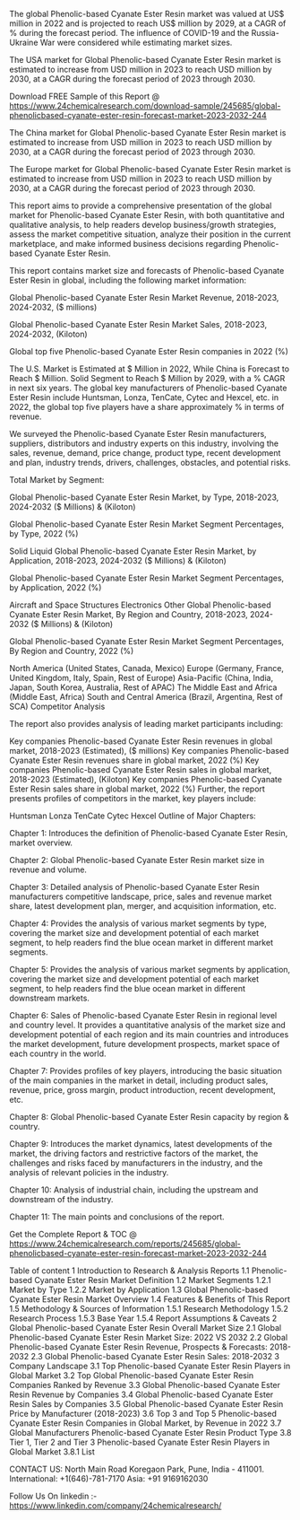 The global Phenolic-based Cyanate Ester Resin market was valued at US$ million in 2022 and is projected to reach US$ million by 2029, at a CAGR of % during the forecast period. The influence of COVID-19 and the Russia-Ukraine War were considered while estimating market sizes.

The USA market for Global Phenolic-based Cyanate Ester Resin market is estimated to increase from USD million in 2023 to reach USD million by 2030, at a CAGR during the forecast period of 2023 through 2030.

Download FREE Sample of this Report @ https://www.24chemicalresearch.com/download-sample/245685/global-phenolicbased-cyanate-ester-resin-forecast-market-2023-2032-244

The China market for Global Phenolic-based Cyanate Ester Resin market is estimated to increase from USD million in 2023 to reach USD million by 2030, at a CAGR during the forecast period of 2023 through 2030.

The Europe market for Global Phenolic-based Cyanate Ester Resin market is estimated to increase from USD million in 2023 to reach USD million by 2030, at a CAGR during the forecast period of 2023 through 2030.

This report aims to provide a comprehensive presentation of the global market for Phenolic-based Cyanate Ester Resin, with both quantitative and qualitative analysis, to help readers develop business/growth strategies, assess the market competitive situation, analyze their position in the current marketplace, and make informed business decisions regarding Phenolic-based Cyanate Ester Resin.

This report contains market size and forecasts of Phenolic-based Cyanate Ester Resin in global, including the following market information:

Global Phenolic-based Cyanate Ester Resin Market Revenue, 2018-2023, 2024-2032, ($ millions)

Global Phenolic-based Cyanate Ester Resin Market Sales, 2018-2023, 2024-2032, (Kiloton)

Global top five Phenolic-based Cyanate Ester Resin companies in 2022 (%)

The U.S. Market is Estimated at $ Million in 2022, While China is Forecast to Reach $ Million.
Solid Segment to Reach $ Million by 2029, with a % CAGR in next six years.
The global key manufacturers of Phenolic-based Cyanate Ester Resin include Huntsman, Lonza, TenCate, Cytec and Hexcel, etc. in 2022, the global top five players have a share approximately % in terms of revenue.

We surveyed the Phenolic-based Cyanate Ester Resin manufacturers, suppliers, distributors and industry experts on this industry, involving the sales, revenue, demand, price change, product type, recent development and plan, industry trends, drivers, challenges, obstacles, and potential risks.

Total Market by Segment:

Global Phenolic-based Cyanate Ester Resin Market, by Type, 2018-2023, 2024-2032 ($ Millions) & (Kiloton)

Global Phenolic-based Cyanate Ester Resin Market Segment Percentages, by Type, 2022 (%)

Solid
Liquid
Global Phenolic-based Cyanate Ester Resin Market, by Application, 2018-2023, 2024-2032 ($ Millions) & (Kiloton)

Global Phenolic-based Cyanate Ester Resin Market Segment Percentages, by Application, 2022 (%)

Aircraft and Space Structures
Electronics
Other
Global Phenolic-based Cyanate Ester Resin Market, By Region and Country, 2018-2023, 2024-2032 ($ Millions) & (Kiloton)

Global Phenolic-based Cyanate Ester Resin Market Segment Percentages, By Region and Country, 2022 (%)

North America (United States, Canada, Mexico)
Europe (Germany, France, United Kingdom, Italy, Spain, Rest of Europe)
Asia-Pacific (China, India, Japan, South Korea, Australia, Rest of APAC)
The Middle East and Africa (Middle East, Africa)
South and Central America (Brazil, Argentina, Rest of SCA)
Competitor Analysis

The report also provides analysis of leading market participants including:

Key companies Phenolic-based Cyanate Ester Resin revenues in global market, 2018-2023 (Estimated), ($ millions)
Key companies Phenolic-based Cyanate Ester Resin revenues share in global market, 2022 (%)
Key companies Phenolic-based Cyanate Ester Resin sales in global market, 2018-2023 (Estimated), (Kiloton)
Key companies Phenolic-based Cyanate Ester Resin sales share in global market, 2022 (%)
Further, the report presents profiles of competitors in the market, key players include:

Huntsman
Lonza
TenCate
Cytec
Hexcel
Outline of Major Chapters:

Chapter 1: Introduces the definition of Phenolic-based Cyanate Ester Resin, market overview.

Chapter 2: Global Phenolic-based Cyanate Ester Resin market size in revenue and volume.

Chapter 3: Detailed analysis of Phenolic-based Cyanate Ester Resin manufacturers competitive landscape, price, sales and revenue market share, latest development plan, merger, and acquisition information, etc.

Chapter 4: Provides the analysis of various market segments by type, covering the market size and development potential of each market segment, to help readers find the blue ocean market in different market segments.

Chapter 5: Provides the analysis of various market segments by application, covering the market size and development potential of each market segment, to help readers find the blue ocean market in different downstream markets.

Chapter 6: Sales of Phenolic-based Cyanate Ester Resin in regional level and country level. It provides a quantitative analysis of the market size and development potential of each region and its main countries and introduces the market development, future development prospects, market space of each country in the world.

Chapter 7: Provides profiles of key players, introducing the basic situation of the main companies in the market in detail, including product sales, revenue, price, gross margin, product introduction, recent development, etc.

Chapter 8: Global Phenolic-based Cyanate Ester Resin capacity by region & country.

Chapter 9: Introduces the market dynamics, latest developments of the market, the driving factors and restrictive factors of the market, the challenges and risks faced by manufacturers in the industry, and the analysis of relevant policies in the industry.

Chapter 10: Analysis of industrial chain, including the upstream and downstream of the industry.

Chapter 11: The main points and conclusions of the report.

Get the Complete Report & TOC @ https://www.24chemicalresearch.com/reports/245685/global-phenolicbased-cyanate-ester-resin-forecast-market-2023-2032-244

Table of content
1 Introduction to Research & Analysis Reports
1.1 Phenolic-based Cyanate Ester Resin Market Definition
1.2 Market Segments
1.2.1 Market by Type
1.2.2 Market by Application
1.3 Global Phenolic-based Cyanate Ester Resin Market Overview
1.4 Features & Benefits of This Report
1.5 Methodology & Sources of Information
1.5.1 Research Methodology
1.5.2 Research Process
1.5.3 Base Year
1.5.4 Report Assumptions & Caveats
2 Global Phenolic-based Cyanate Ester Resin Overall Market Size
2.1 Global Phenolic-based Cyanate Ester Resin Market Size: 2022 VS 2032
2.2 Global Phenolic-based Cyanate Ester Resin Revenue, Prospects & Forecasts: 2018-2032
2.3 Global Phenolic-based Cyanate Ester Resin Sales: 2018-2032
3 Company Landscape
3.1 Top Phenolic-based Cyanate Ester Resin Players in Global Market
3.2 Top Global Phenolic-based Cyanate Ester Resin Companies Ranked by Revenue
3.3 Global Phenolic-based Cyanate Ester Resin Revenue by Companies
3.4 Global Phenolic-based Cyanate Ester Resin Sales by Companies
3.5 Global Phenolic-based Cyanate Ester Resin Price by Manufacturer (2018-2023)
3.6 Top 3 and Top 5 Phenolic-based Cyanate Ester Resin Companies in Global Market, by Revenue in 2022
3.7 Global Manufacturers Phenolic-based Cyanate Ester Resin Product Type
3.8 Tier 1, Tier 2 and Tier 3 Phenolic-based Cyanate Ester Resin Players in Global Market
3.8.1 List

CONTACT US:
North Main Road Koregaon Park, Pune, India - 411001.
International: +1(646)-781-7170
Asia: +91 9169162030

Follow Us On linkedin :- https://www.linkedin.com/company/24chemicalresearch/
